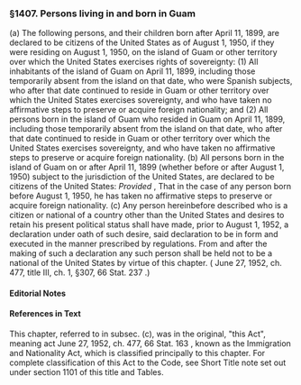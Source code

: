 <!--
url: https://uscode.house.gov/view.xhtml?req=granuleid:USC-prelim-title8-section1407&num=0&edition=prelim
date_accessed: 2024-07-28 23:45:52
-->
### §1407\. Persons living in and born in Guam
 (a) The following persons, and their children born after April 11, 1899, are declared to be citizens of the United States as of August 1, 1950, if they were residing on August 1, 1950, on the island of Guam or other territory over which the United States exercises rights of sovereignty:
 (1\) All inhabitants of the island of Guam on April 11, 1899, including those temporarily absent from the island on that date, who were Spanish subjects, who after that date continued to reside in Guam or other territory over which the United States exercises sovereignty, and who have taken no affirmative steps to preserve or acquire foreign nationality; and
 (2\) All persons born in the island of Guam who resided in Guam on April 11, 1899, including those temporarily absent from the island on that date, who after that date continued to reside in Guam or other territory over which the United States exercises sovereignty, and who have taken no affirmative steps to preserve or acquire foreign nationality.
 (b) All persons born in the island of Guam on or after April 11, 1899 (whether before or after August 1, 1950\) subject to the jurisdiction of the United States, are declared to be citizens of the United States:
 *Provided* 
 , That in the case of any person born before August 1, 1950, he has taken no affirmative steps to preserve or acquire foreign nationality.
 (c) Any person hereinbefore described who is a citizen or national of a country other than the United States and desires to retain his present political status shall have made, prior to August 1, 1952, a declaration under oath of such desire, said declaration to be in form and executed in the manner prescribed by regulations. From and after the making of such a declaration any such person shall be held not to be a national of the United States by virtue of this chapter.
 (
 June 27, 1952, ch. 477, title III, ch. 1, §307,
 66 Stat. 237
 .)
#### **Editorial Notes**
#### References in Text
 This chapter, referred to in subsec. (c), was in the original, "this Act", meaning act
 June 27, 1952, ch. 477,
 66 Stat. 163
 , known as the Immigration and Nationality Act, which is classified principally to this chapter. For complete classification of this Act to the Code, see Short Title note set out under
 section 1101 of this title
 and Tables.
